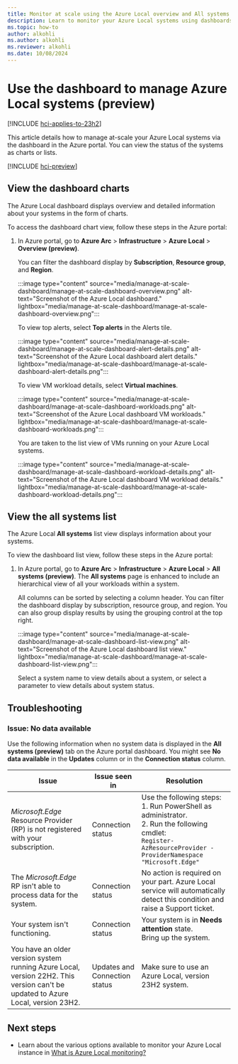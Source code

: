 ```yaml
---
title: Monitor at scale using the Azure Local overview and All systems page (preview)
description: Learn to monitor your Azure Local systems using dashboards in Azure portal. You can view the status of Azure Local systems as charts or lists (preview).
ms.topic: how-to
author: alkohli
ms.author: alkohli
ms.reviewer: alkohli
ms.date: 10/08/2024
---
```


# Use the dashboard to manage Azure Local systems (preview)

[!INCLUDE [hci-applies-to-23h2](../../hci/includes/hci-applies-to-23h2.md)]

This article details how to manage at-scale your Azure Local systems via the dashboard in the Azure portal. You can view the status of the systems as charts or lists.

[!INCLUDE [hci-preview](../../hci/includes/hci-preview.md)]

## View the dashboard charts

The Azure Local dashboard displays overview and detailed information about your systems in the form of charts.

To access the dashboard chart view, follow these steps in the Azure portal:

1. In Azure portal, go to **Azure Arc** > **Infrastructure** > **Azure Local** > **Overview (preview)**.

   You can filter the dashboard display by **Subscription**, **Resource group**, and **Region**.

   :::image type="content" source="media/manage-at-scale-dashboard/manage-at-scale-dashboard-overview.png" alt-text="Screenshot of the Azure Local dashboard." lightbox="media/manage-at-scale-dashboard/manage-at-scale-dashboard-overview.png":::

   To view top alerts, select **Top alerts** in the Alerts tile.

   :::image type="content" source="media/manage-at-scale-dashboard/manage-at-scale-dashboard-alert-details.png" alt-text="Screenshot of the Azure Local dashboard alert details." lightbox="media/manage-at-scale-dashboard/manage-at-scale-dashboard-alert-details.png":::

   To view VM workload details, select **Virtual machines**.

   :::image type="content" source="media/manage-at-scale-dashboard/manage-at-scale-dashboard-workloads.png" alt-text="Screenshot of the Azure Local dashboard VM workloads." lightbox="media/manage-at-scale-dashboard/manage-at-scale-dashboard-workloads.png":::

   You are taken to the list view of VMs running on your Azure Local systems.

   :::image type="content" source="media/manage-at-scale-dashboard/manage-at-scale-dashboard-workload-details.png" alt-text="Screenshot of the Azure Local dashboard VM workload details." lightbox="media/manage-at-scale-dashboard/manage-at-scale-dashboard-workload-details.png":::

## View the all systems list

The Azure Local **All systems** list view displays information about your systems.

To view the dashboard list view, follow these steps in the Azure portal:

1. In Azure portal, go to **Azure Arc** > **Infrastructure** > **Azure Local** > **All systems (preview)**. The **All systems** page is enhanced to include an hierarchical view of all your workloads within a system.

   All columns can be sorted by selecting a column header. You can filter the dashboard display by subscription, resource group, and region. You can also group display results by using the grouping control at the top right.

   :::image type="content" source="media/manage-at-scale-dashboard/manage-at-scale-dashboard-list-view.png" alt-text="Screenshot of the Azure Local dashboard list view." lightbox="media/manage-at-scale-dashboard/manage-at-scale-dashboard-list-view.png":::

   Select a system name to view details about a system, or select a parameter to view details about system status.

## Troubleshooting

### Issue: No data available

Use the following information when no system data is displayed in the **All systems (preview)** tab on the Azure portal dashboard. You might see **No data available** in the **Updates** column or in the **Connection status** column.

| Issue | Issue seen in | Resolution |
|-------|---------------|-------|
| *Microsoft.Edge* Resource Provider (RP) is not registered with your subscription. | Connection status | Use the following steps: <br> 1. Run PowerShell as administrator. <br> 2. Run the following cmdlet: <br> `Register-AzResourceProvider -ProviderNamespace "Microsoft.Edge"` |
| The *Microsoft.Edge* RP isn't able to process data for the system. | Connection status | No action is required on your part. Azure Local service will automatically detect this condition and raise a Support ticket.  |
| Your system isn't functioning. | Connection status | Your system is in **Needs attention** state. <br> Bring up the system. |
| You have an older version system running Azure Local, version 22H2. This version can't be updated to Azure Local, version 23H2. | Updates and Connection status | Make sure to use an Azure Local, version 23H2 system. |

## Next steps

- Learn about the various options available to monitor your Azure Local instance in [What is Azure Local monitoring?](../concepts/monitoring-overview.md)